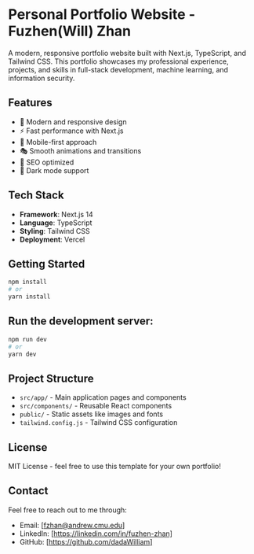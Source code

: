 # Personal Portfolio Website - Fuzhen(Will) Zhan

A modern, responsive portfolio website built with Next.js, TypeScript, and Tailwind CSS. This portfolio showcases my professional experience, projects, and skills in full-stack development, machine learning, and information security.

## Features

- 🎨 Modern and responsive design
- ⚡ Fast performance with Next.js
- 📱 Mobile-first approach
- 🎭 Smooth animations and transitions
- 🎯 SEO optimized
- 🌙 Dark mode support

## Tech Stack

- **Framework**: Next.js 14
- **Language**: TypeScript
- **Styling**: Tailwind CSS
- **Deployment**: Vercel

## Getting Started

```bash
npm install
# or
yarn install
```

## Run the development server:

```bash
npm run dev
# or
yarn dev
```

## Project Structure

- `src/app/` - Main application pages and components
- `src/components/` - Reusable React components
- `public/` - Static assets like images and fonts
- `tailwind.config.js` - Tailwind CSS configuration


## License

MIT License - feel free to use this template for your own portfolio!

## Contact

Feel free to reach out to me through:

- Email: [fzhan@andrew.cmu.edu]
- LinkedIn: [https://linkedin.com/in/fuzhen-zhan]
- GitHub: [https://github.com/dadaWilliam]
